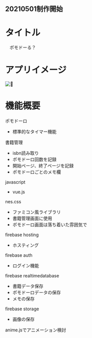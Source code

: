 ## 20210501制作開始

# タイトル
　ポモドーる？  

# アプリイメージ
![](./Group1.jpg)

# 機能概要
ポモドーロ
- 標準的なタイマー機能

書籍管理
- isbn読み取り
- ポモドーロ回数を記録
- 開始ページ、終了ページを記録
- ポモドーロごとのメモ欄

javascript
- vue.js

nes.css
- ファミコン風ライブラリ
- 書籍管理画面に使用
- ポモドーロ画面は落ち着いた雰囲気で

firebase hosting
- ホスティング

firebase auth
- ログイン機能

firebase realtimedatabase
- 書籍データ保存
- ポモドーロデータの保存
- メモの保存

firebase storage
- 画像の保存

anime.jsでアニメーション検討